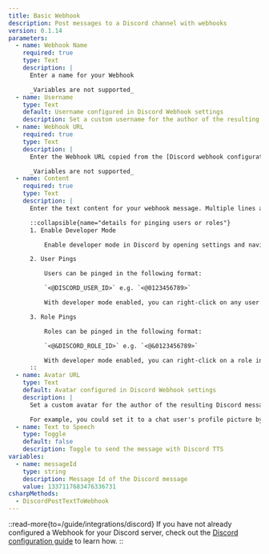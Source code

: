 ```yaml
---
title: Basic Webhook
description: Post messages to a Discord channel with webhooks
version: 0.1.14
parameters:
  - name: Webhook Name
    required: true
    type: Text
    description: |
      Enter a name for your Webhook

      _Variables are not supported_
  - name: Username
    type: Text
    default: Username configured in Discord Webhook settings
    description: Set a custom username for the author of the resulting Discord message
  - name: Webhook URL
    required: true
    type: Text
    description: |
      Enter the Webhook URL copied from the [Discord webhook configuration](/guide/integrations/discord)

      _Variables are not supported_
  - name: Content
    required: true
    type: Text
    description: |
      Enter the text content for your webhook message. Multiple lines and variables are supported.

      ::collapsible{name="details for pinging users or roles"}
      1. Enable Developer Mode

          Enable developer mode in Discord by opening settings and navigating to `App Settings -> Advanced`. Then, enable the `Developer Mode` toggle.

      2. User Pings

          Users can be pinged in the following format:

          `<@DISCORD_USER_ID>` e.g. `<@0123456789>`

          With developer mode enabled, you can right-click on any user in discord, and click `Copy ID` to obtain their user ID.

      3. Role Pings

          Roles can be pinged in the following format:

          `<@&DISCORD_ROLE_ID>` e.g. `<@&0123456789>`

          With developer mode enabled, you can right-click on a role in the server settings area, and click `Copy ID` to obtain its ID.
      ::
  - name: Avatar URL
    type: Text
    default: Avatar configured in Discord Webhook settings
    description: |
      Set a custom avatar for the author of the resulting Discord message

      For example, you could set it to a chat user's profile picture by using the [Get User Info for Target](/Sub-Actions/Twitch/Get-User-Info-for-Target) Sub-Action and then using the `%targetUserProfileImageUrl%` variable.
  - name: Text to Speech
    type: Toggle
    default: false
    description: Toggle to send the message with Discord TTS
variables:
  - name: messageId
    type: string
    description: Message Id of the Discord message
    value: 1337117683476336731
csharpMethods:
  - DiscordPostTextToWebhook
---
```


::read-more{to=/guide/integrations/discord}
If you have not already configured a Webhook for your Discord server, check out the
[Discord configuration guide](/guide/integrations/discord) to learn how.
::